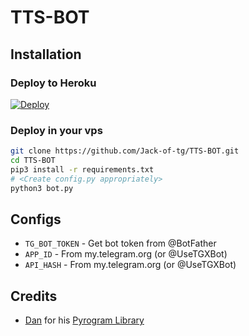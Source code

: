 # TTS-BOT

## Installation

### Deploy to Heroku
[![Deploy](https://www.herokucdn.com/deploy/button.svg)](https://heroku.com/deploy?template=https://github.com/unknownkidnapper/TTS-BOT)

### Deploy in your vps
```sh
git clone https://github.com/Jack-of-tg/TTS-BOT.git
cd TTS-BOT
pip3 install -r requirements.txt
# <Create config.py appropriately>
python3 bot.py
```

## Configs

* `TG_BOT_TOKEN`  - Get bot token from @BotFather
* `APP_ID`        - From my.telegram.org (or @UseTGXBot)
* `API_HASH`      - From my.telegram.org (or @UseTGXBot)

## Credits

* [Dan](https://telegram.dog/haskell) for his [Pyrogram Library](https://github.com/pyrogram/pyrogram)
